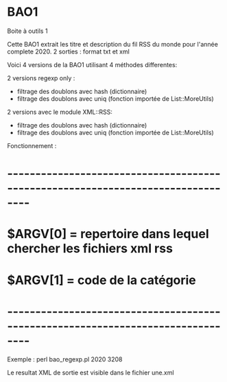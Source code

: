 # BAO1
Boite à outils 1

Cette BAO1 extrait les titre et description du fil RSS du monde pour l'année complete 2020.
2 sorties : format txt et xml

Voici 4 versions de la BAO1 utilisant 4 méthodes differentes:

2 versions regexp only :
- filtrage des doublons avec hash (dictionnaire)
- filtrage des doublons avec uniq (fonction importée de List::MoreUtils)

2 versions avec le module XML::RSS:
- filtrage des doublons avec hash (dictionnaire)
- filtrage des doublons avec uniq (fonction importée de List::MoreUtils)

Fonctionnement :

# --------------------------------------------------------------------------------
# $ARGV[0] = repertoire dans lequel chercher les fichiers xml rss
# $ARGV[1] = code de la catégorie
# --------------------------------------------------------------------------------

Exemple : 
perl bao_regexp.pl 2020 3208

Le resultat XML de sortie est visible dans le fichier une.xml
